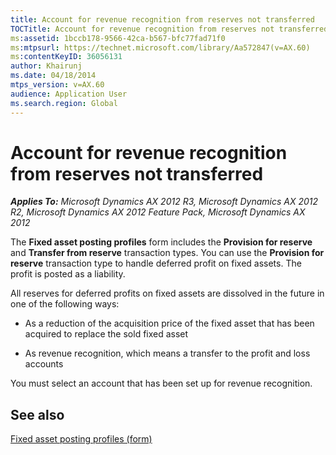 ```yaml
---
title: Account for revenue recognition from reserves not transferred
TOCTitle: Account for revenue recognition from reserves not transferred
ms:assetid: 1bccb178-9566-42ca-b567-bfc77fad71f0
ms:mtpsurl: https://technet.microsoft.com/library/Aa572847(v=AX.60)
ms:contentKeyID: 36056131
author: Khairunj
ms.date: 04/18/2014
mtps_version: v=AX.60
audience: Application User
ms.search.region: Global
---
```


# Account for revenue recognition from reserves not transferred 


_**Applies To:** Microsoft Dynamics AX 2012 R3, Microsoft Dynamics AX 2012 R2, Microsoft Dynamics AX 2012 Feature Pack, Microsoft Dynamics AX 2012_

The **Fixed asset posting profiles** form includes the **Provision for reserve** and **Transfer from reserve** transaction types. You can use the **Provision for reserve** transaction type to handle deferred profit on fixed assets. The profit is posted as a liability.

All reserves for deferred profits on fixed assets are dissolved in the future in one of the following ways:

  - As a reduction of the acquisition price of the fixed asset that has been acquired to replace the sold fixed asset

  - As revenue recognition, which means a transfer to the profit and loss accounts

You must select an account that has been set up for revenue recognition.

## See also

[Fixed asset posting profiles (form)](https://technet.microsoft.com/library/aa571467\(v=ax.60\))

  


